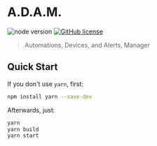 # A.D.A.M.

![node version](https://img.shields.io/badge/node-%3E%3D4.0.0-green.svg) [![GitHub license](https://img.shields.io/github/license/smpb/node-adam-core.svg)](https://github.com/smpb/node-adam-core/blob/master/LICENSE)
> Automations, Devices, and Alerts, Manager

## Quick Start

If you don't use `yarn`, first:

```sh
npm install yarn --save-dev
```

Afterwards, just:

```sh
yarn
yarn build
yarn start
```
